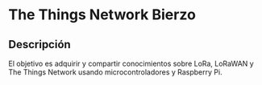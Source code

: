 # The Things Network Bierzo


## Descripción 

El objetivo es adquirir y compartir conocimientos sobre LoRa, LoRaWAN y The Things Network usando microcontroladores y Raspberry Pi.
